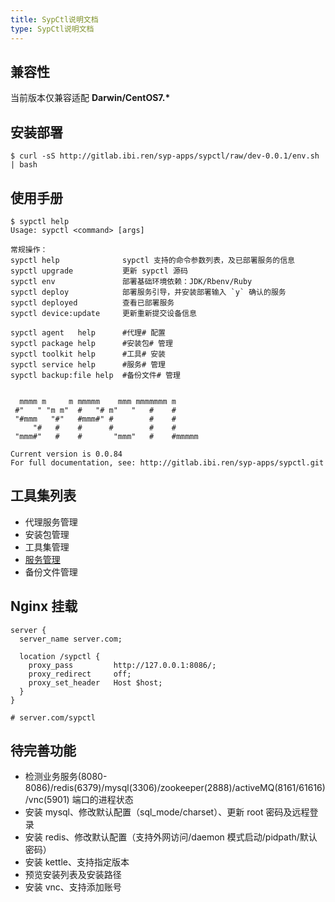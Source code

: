 ```yaml
---
title: SypCtl说明文档
type: SypCtl说明文档
---
```


## 兼容性

当前版本仅兼容适配 **Darwin/CentOS7.\***

## 安装部署

```
$ curl -sS http://gitlab.ibi.ren/syp-apps/sypctl/raw/dev-0.0.1/env.sh | bash
```

## 使用手册

```
$ sypctl help
Usage: sypctl <command> [args]

常规操作：
sypctl help              sypctl 支持的命令参数列表，及已部署服务的信息
sypctl upgrade           更新 sypctl 源码
sypctl env               部署基础环境依赖：JDK/Rbenv/Ruby
sypctl deploy            部署服务引导，并安装部署输入 `y` 确认的服务
sypctl deployed          查看已部署服务
sypctl device:update     更新重新提交设备信息

sypctl agent   help      #代理# 配置
sypctl package help      #安装包# 管理
sypctl toolkit help      #工具# 安装
sypctl service help      #服务# 管理
sypctl backup:file help  #备份文件# 管理


  mmmm m     m mmmmm    mmm mmmmmmm m
 #"   " "m m"  #   "# m"   "   #    #
 "#mmm   "#"   #mmm#" #        #    #
     "#   #    #      #        #    #
 "mmm#"   #    #       "mmm"   #    #mmmmm

Current version is 0.0.84
For full documentation, see: http://gitlab.ibi.ren/syp-apps/sypctl.git
```

## 工具集列表

- 代理服务管理
- 安装包管理
- 工具集管理
- [服务管理](linux/ruby/service-tools.md)
- 备份文件管理

## Nginx 挂载

```
server {
  server_name server.com;

  location /sypctl {
    proxy_pass         http://127.0.0.1:8086/;
    proxy_redirect     off;
    proxy_set_header   Host $host;
  }
}

# server.com/sypctl
```

## 待完善功能

- 检测业务服务(8080-8086)/redis(6379)/mysql(3306)/zookeeper(2888)/activeMQ(8161/61616)/vnc(5901) 端口的进程状态
- 安装 mysql、修改默认配置（sql_mode/charset）、更新 root 密码及远程登录
- 安装 redis、修改默认配置（支持外网访问/daemon 模式启动/pidpath/默认密码）
- 安装 kettle、支持指定版本
- 预览安装列表及安装路径
- 安装 vnc、支持添加账号
